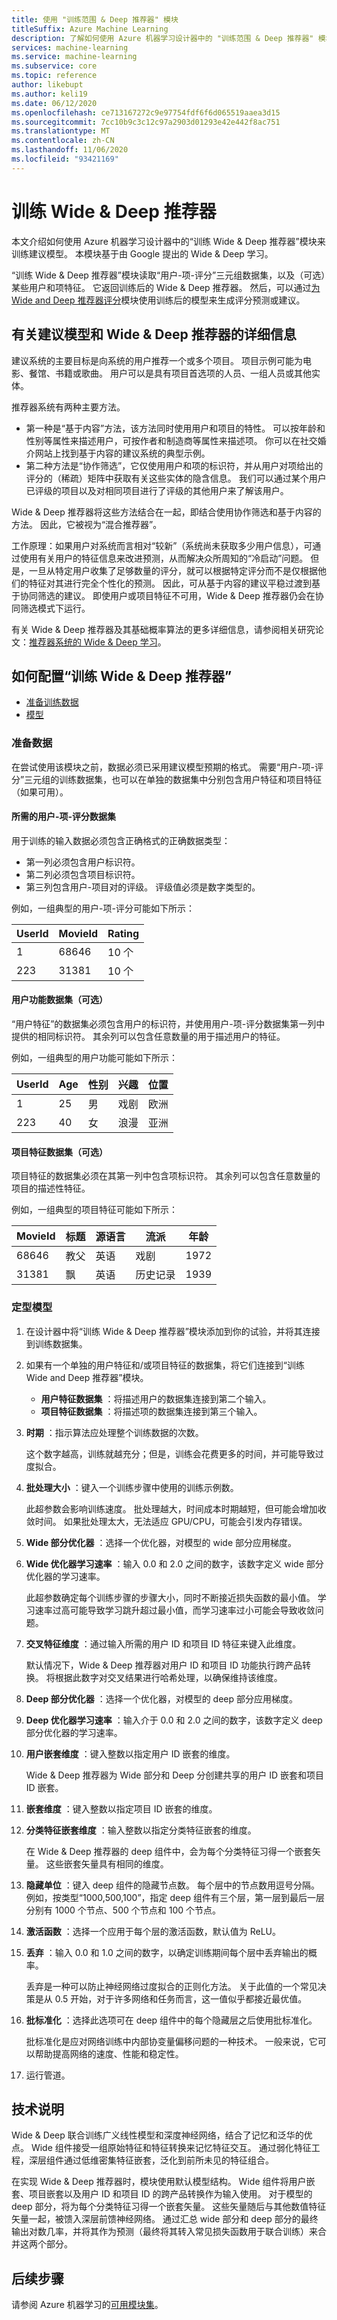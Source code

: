 ```yaml
---
title: 使用 "训练范围 & Deep 推荐器" 模块
titleSuffix: Azure Machine Learning
description: 了解如何使用 Azure 机器学习设计器中的 "训练范围 & Deep 推荐器" 模块来训练推荐模型。
services: machine-learning
ms.service: machine-learning
ms.subservice: core
ms.topic: reference
author: likebupt
ms.author: keli19
ms.date: 06/12/2020
ms.openlocfilehash: ce713167272c9e97754fdf6f6d065519aaea3d15
ms.sourcegitcommit: 7cc10b9c3c12c97a2903d01293e42e442f8ac751
ms.translationtype: MT
ms.contentlocale: zh-CN
ms.lasthandoff: 11/06/2020
ms.locfileid: "93421169"
---
```

# <a name="train-wide--deep-recommender"></a>训练 Wide & Deep 推荐器
本文介绍如何使用 Azure 机器学习设计器中的“训练 Wide & Deep 推荐器”模块来训练建议模型。 本模块基于由 Google 提出的 Wide & Deep 学习。

“训练 Wide & Deep 推荐器”模块读取“用户-项-评分”三元组数据集，以及（可选）某些用户和项特征。 它返回训练后的 Wide & Deep 推荐器。  然后，可以通过[为 Wide and Deep 推荐器评分](score-wide-and-deep-recommender.md)模块使用训练后的模型来生成评分预测或建议。  

## <a name="more-about-recommendation-models-and-the-wide--deep-recommender"></a>有关建议模型和 Wide & Deep 推荐器的详细信息  

建议系统的主要目标是向系统的用户推荐一个或多个项目。  项目示例可能为电影、餐馆、书籍或歌曲。 用户可以是具有项目首选项的人员、一组人员或其他实体。  

推荐器系统有两种主要方法。 

+ 第一种是“基于内容”方法，该方法同时使用用户和项目的特性。 可以按年龄和性别等属性来描述用户，可按作者和制造商等属性来描述项。 你可以在社交婚介网站上找到基于内容的建议系统的典型示例。 
+ 第二种方法是“协作筛选”，它仅使用用户和项的标识符，并从用户对项给出的评分的（稀疏）矩阵中获取有关这些实体的隐含信息。 我们可以通过某个用户已评级的项目以及对相同项目进行了评级的其他用户来了解该用户。  

Wide & Deep 推荐器将这些方法结合在一起，即结合使用协作筛选和基于内容的方法。 因此，它被视为“混合推荐器”。 

工作原理：如果用户对系统而言相对“较新”（系统尚未获取多少用户信息），可通过使用有关用户的特征信息来改进预测，从而解决众所周知的“冷启动”问题。 但是，一旦从特定用户收集了足够数量的评分，就可以根据特定评分而不是仅根据他们的特征对其进行完全个性化的预测。 因此，可从基于内容的建议平稳过渡到基于协同筛选的建议。 即使用户或项目特征不可用，Wide & Deep 推荐器仍会在协同筛选模式下运行。  

有关 Wide & Deep 推荐器及其基础概率算法的更多详细信息，请参阅相关研究论文：[推荐器系统的 Wide & Deep 学习](https://arxiv.org/pdf/1606.07792.pdf)。  

## <a name="how-to-configure-train-wide--deep-recommender"></a>如何配置“训练 Wide & Deep 推荐器”  

+ [准备训练数据](#prepare-data)
+ [模型](#train-the-model)

### <a name="prepare-data"></a>准备数据

在尝试使用该模块之前，数据必须已采用建议模型预期的格式。 需要“用户-项-评分”三元组的训练数据集，也可以在单独的数据集中分别包含用户特征和项目特征（如果可用）。

#### <a name="required-dataset-of-user-item-ratings"></a>所需的用户-项-评分数据集

用于训练的输入数据必须包含正确格式的正确数据类型： 

+ 第一列必须包含用户标识符。
+ 第二列必须包含项目标识符。
+ 第三列包含用户-项目对的评级。 评级值必须是数字类型的。 

例如，一组典型的用户-项-评分可能如下所示：

|UserId|MovieId|Rating|
|------------|-------------|------------|
|1|68646|10 个|
|223|31381|10 个|

#### <a name="user-features-dataset-optional"></a>用户功能数据集（可选）

“用户特征”的数据集必须包含用户的标识符，并使用用户-项-评分数据集第一列中提供的相同标识符。 其余列可以包含任意数量的用于描述用户的特征。  

例如，一组典型的用户功能可能如下所示： 

|UserId|Age|性别|兴趣|位置|
|------------|--------------|-----------------------|---------------|------------|
|1|25|男| 戏剧    |欧洲|
|223|40|女|浪漫|亚洲|

#### <a name="item-features-dataset-optional"></a>项目特征数据集（可选）

项目特征的数据集必须在其第一列中包含项标识符。 其余列可以包含任意数量的项目的描述性特征。  

例如，一组典型的项目特征可能如下所示：  

|MovieId|标题|源语言|流派|年龄|
|-------------|-------------|-------------------|-----------|---------------|
|68646|教父|英语|戏剧|1972|
|31381|飘|英语|历史记录|1939|

### <a name="train-the-model"></a>定型模型

1.  在设计器中将“训练 Wide & Deep 推荐器”模块添加到你的试验，并将其连接到训练数据集。  
  
2. 如果有一个单独的用户特征和/或项目特征的数据集，将它们连接到“训练 Wide and Deep 推荐器”模块。  
  
    - **用户特征数据集** ：将描述用户的数据集连接到第二个输入。
    - **项目特征数据集** ：将描述项的数据集连接到第三个输入。  
    
3.  **时期** ：指示算法应处理整个训练数据的次数。 

    这个数字越高，训练就越充分；但是，训练会花费更多的时间，并可能导致过度拟合。

4. **批处理大小** ：键入一个训练步骤中使用的训练示例数。 

     此超参数会影响训练速度。 批处理越大，时间成本时期越短，但可能会增加收敛时间。 如果批处理太大，无法适应 GPU/CPU，可能会引发内存错误。

5.  **Wide 部分优化器** ：选择一个优化器，对模型的 wide 部分应用梯度。

6.  **Wide 优化器学习速率** ：输入 0.0 和 2.0 之间的数字，该数字定义 wide 部分优化器的学习速率。

    此超参数确定每个训练步骤的步骤大小，同时不断接近损失函数的最小值。 学习速率过高可能导致学习跳升超过最小值，而学习速率过小可能会导致收敛问题。

7.  **交叉特征维度** ：通过输入所需的用户 ID 和项目 ID 特征来键入此维度。 

    默认情况下，Wide & Deep 推荐器对用户 ID 和项目 ID 功能执行跨产品转换。 将根据此数字对交叉结果进行哈希处理，以确保维持该维度。

8.  **Deep 部分优化器** ：选择一个优化器，对模型的 deep 部分应用梯度。

9.  **Deep 优化器学习速率** ：输入介于 0.0 和 2.0 之间的数字，该数字定义 deep 部分优化器的学习速率。

10.  **用户嵌套维度** ：键入整数以指定用户 ID 嵌套的维度。

     Wide & Deep 推荐器为 Wide 部分和 Deep 分创建共享的用户 ID 嵌套和项目 ID 嵌套。

11.  **嵌套维度** ：键入整数以指定项目 ID 嵌套的维度。

12.  **分类特征嵌套维度** ：输入整数以指定分类特征嵌套的维度。

     在 Wide & Deep 推荐器的 deep 组件中，会为每个分类特征习得一个嵌套矢量。 这些嵌套矢量具有相同的维度。

13.  **隐藏单位** ：键入 deep 组件的隐藏节点数。 每个层中的节点数用逗号分隔。 例如，按类型“1000,500,100”，指定 deep 组件有三个层，第一层到最后一层分别有 1000 个节点、500 个节点和 100 个节点。

14.  **激活函数** ：选择一个应用于每个层的激活函数，默认值为 ReLU。

15.  **丢弃** ：输入 0.0 和 1.0 之间的数字，以确定训练期间每个层中丢弃输出的概率。

     丢弃是一种可以防止神经网络过度拟合的正则化方法。 关于此值的一个常见决策是从 0.5 开始，对于许多网络和任务而言，这一值似乎都接近最优值。

16.  **批标准化** ：选择此选项可在 deep 组件中的每个隐藏层之后使用批标准化。

     批标准化是应对网络训练中内部协变量偏移问题的一种技术。 一般来说，它可以帮助提高网络的速度、性能和稳定性。 

17.  运行管道。

##  <a name="technical-notes"></a>技术说明

Wide & Deep 联合训练广义线性模型和深度神经网络，结合了记忆和泛华的优点。 Wide 组件接受一组原始特征和特征转换来记忆特征交互。 通过弱化特征工程，深层组件通过低维密集特征嵌套，泛化到前所未见的特征组合。 

在实现 Wide & Deep 推荐器时，模块使用默认模型结构。 Wide 组件将用户嵌套、项目嵌套以及用户 ID 和项目 ID 的跨产品转换作为输入使用。 对于模型的 deep 部分，将为每个分类特征习得一个嵌套矢量。 这些矢量随后与其他数值特征矢量一起，被馈入深层前馈神经网络。 通过汇总 wide 部分和 deep 部分的最终输出对数几率，并将其作为预测（最终将其转入常见损失函数用于联合训练）来合并这两个部分。


## <a name="next-steps"></a>后续步骤

请参阅 Azure 机器学习的[可用模块集](module-reference.md)。 
